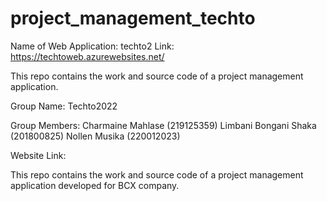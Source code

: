 # project_management_techto

Name of Web Application: techto2
Link: https://techtoweb.azurewebsites.net/

This repo contains the work and source code of a project management application. 

Group Name: Techto2022

Group Members: Charmaine Mahlase (219125359)
Limbani Bongani Shaka (201800825)
Nollen Musika (220012023)

Website Link:


This repo contains the work and source code of a project management application developed for BCX company.

